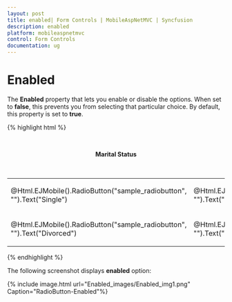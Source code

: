 ```yaml
---
layout: post
title: enabled| Form Controls | MobileAspNetMVC | Syncfusion
description: enabled
platform: mobileaspnetmvc
control: Form Controls
documentation: ug
---
```


# Enabled

The **Enabled** property that lets you enable or disable the options. When set to **false**, this prevents you from selecting that particular choice. By default, this property is set to **true**.

{% highlight html %}

<div align="center">

<br />

<div>

<div>

<div>

<b>Marital Status</b>

</div>

</div>

<br />

<table>

<tr>

<td width="100px">

@Html.EJMobile().RadioButton("sample_radiobutton", "").Text("Single")



</td>

<td width="100px">

@Html.EJMobile().RadioButton("sample_radiobutton", "").Text("Married").Enabled(false)

</td>

</tr>

<tr>

<td width="100px">

@Html.EJMobile().RadioButton("sample_radiobutton", "").Text("Divorced")

</td>



<td width="100px">

@Html.EJMobile().RadioButton("sample_radiobutton", "").Text("Widowed")

</td>	



</tr>

</table>

</div>

</div>

{% endhighlight %}

The following screenshot displays **enabled** option:

{% include image.html url="Enabled_images/Enabled_img1.png" Caption="RadioButton-Enabled"%}


